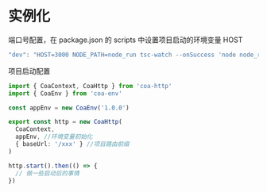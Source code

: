 # 实例化

端口号配置，在 package.json 的 scripts 中设置项目启动的环境变量 HOST

```typescript
"dev": "HOST=3000 NODE_PATH=node_run tsc-watch --onSuccess 'node node_run/gateway'"
```

项目启动配置

```typescript
import { CoaContext, CoaHttp } from 'coa-http'
import { CoaEnv } from 'coa-env'

const appEnv = new CoaEnv('1.0.0')

export const http = new CoaHttp(
  CoaContext,
  appEnv, //环境变量初始化
  { baseUrl: '/xxx' } //项目路由前缀
)

http.start().then(() => {
  // 做一些启动后的事情
})
```
